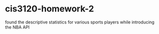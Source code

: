 # cis3120-homework-2
found the descriptive statistics for various sports players while introducing the NBA API
